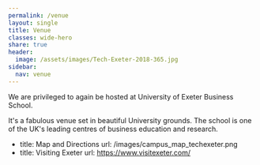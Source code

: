 ```yaml
---
permalink: /venue
layout: single
title: Venue
classes: wide-hero
share: true
header:
  image: /assets/images/Tech-Exeter-2018-365.jpg
sidebar:
  nav: venue
---
```

We are privileged to again be hosted at University of Exeter Business School. 

It's a fabulous venue set in beautiful University grounds. The school is one of the UK's leading centres of business education and research.

  - title: Map and Directions
    url: /images/campus_map_techexeter.png
  - title: Visiting Exeter
    url: https://www.visitexeter.com/